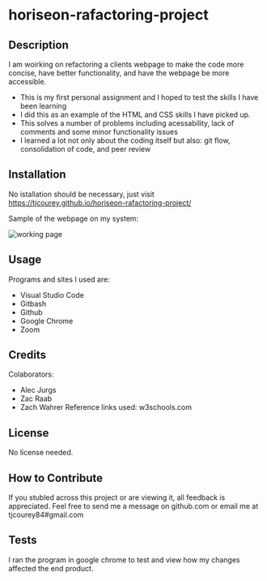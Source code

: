 # horiseon-rafactoring-project

## Description

I am woirking on refactoring a clients webpage to make the code more concise, have better functionality, and have the webpage be more accessible.

- This is my first personal assignment and I hoped to test the skills I have been learning
- I did this as an example of the HTML and CSS skills I have picked up.
- This solves a number of problems including acessability, lack of comments and some minor functionality issues
- I learned a lot not only about the coding itself but also: git flow, consolidation of code, and peer review

## Installation

No istallation should be necessary, just visit https://tjcourey.github.io/horiseon-rafactoring-project/

Sample of the webpage on my system:

![working page](assets/images/Horiseon-deployed.gif)

## Usage

Programs and sites I used are:

- Visual Studio Code
- Gitbash
- Github
- Google Chrome
- Zoom

## Credits

Colaborators:

- Alec Jurgs
- Zac Raab
- Zach Wahrer
  Reference links used:
  w3schools.com

## License

No license needed.

## How to Contribute

If you stubled across this project or are viewing it, all feedback is appreciated. Feel free to send me a message on github.com or email me at tjcourey84#gmail.com

## Tests

I ran the program in google chrome to test and view how my changes affected the end product.
